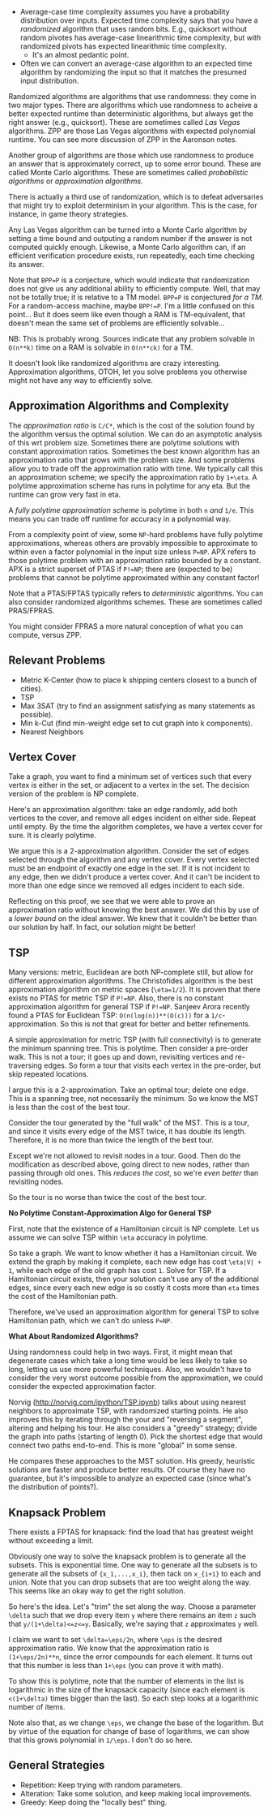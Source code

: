 * Average-case time complexity assumes you have a probability
  distribution over inputs. Expected time complexity says that you
  have a *randomized* algorithm that uses random bits. E.g., quicksort
  without random pivotes has average-case linearithmic time
  complexity, but *with* randomized pivots has expected linearithmic
  time complexity.
    * It's an almost pedantic point.
* Often we can convert an average-case algorithm to an expected time
  algorithm by randomizing the input so that it matches the presumed
  input distribution.

Randomized algorithms are algorithms that use randomness: they come in
two major types. There are algorithms which use randomness to acheive
a better expected runtime than deterministic algorithms, but always
get the right answer (e.g., quicksort). These are sometimes called
*Las Vegas* algorithms. ZPP are those Las Vegas algorithms with
expected polynomial runtime. You can see more discussion of ZPP in the
Aaronson notes.

Another group of algorithms are those which use randomness to produce
an answer that is approximately correct, up to some error bound. These
are called Monte Carlo algorithms. These are sometimes called
*probabilstic algorithms* or *approximation algorithms*.

There is actually a third use of randomization, which is to defeat
adversaries that might try to exploit determinism in your
algorithm. This is the case, for instance, in game theory strategies.

Any Las Vegas algorithm can be turned into a Monte Carlo algorithm by
setting a time bound and outputing a random number if the answer is
not computed quickly enough. Likewise, a Monte Carlo algorithm can, if
an efficient verification procedure exists, run repeatedly, each time
checking its answer.

Note that `BPP=P` is a conjecture, which would indicate that
randomization does not give us any additional ability to efficiently
compute. Well, that may not be totally true; it is relative to a TM
model. `BPP=P` is conjectured *for a TM*. For a random-access machine,
maybe `BPP!=P`. I'm a little confused on this point... But it does
seem like even though a RAM is TM-equivalent, that doesn't mean the
same set of problems are efficiently solvable...

NB: This is probably wrong. Sources indicate that any problem solvable
in `O(n**k)` time on a RAM is solvable in `O(n**ck)` for a TM.

It doesn't look like randomized algorithms are crazy
interesting. Approximation algorithms, OTOH, let you solve problems
you otherwise might not have any way to efficiently solve.

## Approximation Algorithms and Complexity

The *approximation ratio* is `C/C*`, which is the cost of the solution
found by the algorithm versus the optimal solution. We can do an
asymptotic analysis of this wrt problem size. Sometimes there are
polytime solutions with constant approximation ratios. Sometimes the
best known algorithm has an approximation ratio that grows with the
problem size. And some problems allow you to trade off the
approximation ratio with time. We typically call this an approximation
scheme; we specify the approximation ratio by `1+\eta`. A polytime
approximation scheme has runs in polytime for any eta. But the runtime
can grow very fast in eta.

A *fully polytime approximation scheme* is polytime in both `n` *and*
`1/e`. This means you can trade off runtime for accuracy in a
polynomial way.

From a complexity point of view, some `NP`-hard problems have fully
polytime approximations, whereas others are provably impossible to
approximate to within even a factor polynomial in the input size
unless `P=NP`. APX refers to those polytime problem with an
approximation ratio bounded by a constant. APX is a strict superset of
PTAS if `P!=NP`; there are (expected to be) problems that cannot be
polytime approximated within any constant factor!

Note that a PTAS/FPTAS typically refers to *deterministic*
algorithms. You can also consider randomized algorithms schemes. These
are sometimes called PRAS/FPRAS.

You might consider FPRAS a more natural conception of what you can
compute, versus ZPP.

## Relevant Problems

* Metric K-Center (how to place k shipping centers closest to a bunch
  of cities).
* TSP
* Max 3SAT (try to find an assignment satisfying as many statements as
  possible).
* Min k-Cut (find min-weight edge set to cut graph into k components).
* Nearest Neighbors

## Vertex Cover

Take a graph, you want to find a minimum set of vertices such that
every vertex is either in the set, or adjacent to a vertex in the
set. The decision version of the problem is NP complete.

Here's an approximation algorithm: take an edge randomly, add both
vertices to the cover, and remove all edges incident on either
side. Repeat until empty. By the time the algorithm completes, we have
a vertex cover for sure. It is clearly polytime.

We argue this is a 2-approximation algorithm. Consider the set of
edges selected through the algorithm and any vertex cover. Every
vertex selected must be an endpoint of exactly one edge in the set. If
it is not incident to any edge, then we didn't produce a vertex
cover. And it can't be incident to more than one edge since we removed
all edges incident to each side.

Reflecting on this proof, we see that we were able to prove an
approximation ratio without knowing the best answer. We did this by
use of a *lower bound* on the ideal answer. We knew that it couldn't
be better than our solution by half. In fact, our solution might be
better!

## TSP

Many versions: metric, Euclidean are both NP-complete still, but allow
for different approximation algorithms. The Christofides algorithm is
the best approximation algorithm on metric spaces (`\eta=1/2`). It is
proven that there exists no PTAS for metric TSP if `P!=NP`. Also,
there is no constant approximation algorithm for general TSP if
`P!=NP`. Sanjeev Arora recently found a PTAS for Euclidean TSP:
`O(n(log(n))**(O(c)))` for a `1/c`-approximation. So this is not that
great for better and better refinements.

A simple approximation for metric TSP (with full connectivity) is to
generate the minimum spanning tree. This is polytime. Then consider a
pre-order walk. This is not a tour; it goes up and down, revisiting
vertices and re-traversing edges. So form a tour that visits each
vertex in the pre-order, but skip repeated locations.

I argue this is a 2-approximation. Take an optimal tour; delete one
edge. This is a spanning tree, not necessarily the minimum. So we know
the MST is less than the cost of the best tour.

Consider the tour generated by the "full walk" of the MST. This is a
tour, and since it visits every edge of the MST twice, it has double
its length. Therefore, it is no more than twice the length of the best
tour.

Except we're not allowed to revisit nodes in a tour. Good. Then do the
modification as described above, going direct to new nodes, rather
than passing through old ones. This *reduces the cost*, so we're *even
better* than revisiting nodes.

So the tour is no worse than twice the cost of the best tour.

**No Polytime Constant-Approximation Algo for General TSP**

First, note that the existence of a Hamiltonian circuit is NP
complete. Let us assume we can solve TSP within `\eta` accuracy in
polytime.

So take a graph. We want to know whether it has a Hamiltonian
circuit. We extend the graph by making it complete, each new edge has
cost `\eta|V| + 1`, while each edge of the old graph has cost
`1`. Solve for TSP. If a Hamiltonian circuit exists, then your
solution can't use any of the additional edges, since every each new
edge is so costly it costs more than `eta` times the cost of the
Hamiltonian path.

Therefore, we've used an approximation algorithm for general TSP to
solve Hamiltonian path, which we can't do unless `P=NP`.

**What About Randomized Algorithms?**

Using randomness could help in two ways. First, it might mean that
degenerate cases which take a long time would be less likely to take
so long, letting us use more powerful techniques. Also, we wouldn't
have to consider the very worst outcome possible from the
approximation, we could consider the expected approximation factor.

Norvig (http://norvig.com/ipython/TSP.ipynb) talks about using nearest
neighbors to approximate TSP, with randomized starting points. He also
improves this by iterating through the your and "reversing a segment",
altering and helping his tour. He also considers a "greedy" strategy;
divide the graph into paths (starting of length 0). Pick the shortest
edge that would connect two paths end-to-end. This is more "global" in
some sense.

He compares these approaches to the MST solution. His greedy,
heuristic solutions are faster and produce better results. Of course
they have no guarantee, but it's impossible to analyze an expected
case (since what's the distribution of points?).

## Knapsack Problem

There exists a FPTAS for knapsack: find the load that has greatest
weight without exceeding a limit.

Obviously one way to solve the knapsack problem is to generate all the
subsets. This is exponential time. One way to generate all the subsets
is to generate all the subsets of `{x_1,...,x_i}`, then tack on
`x_{i+1}` to each and union. Note that you can drop subsets that are
too weight along the way. This seems like an okay way to get the right
solution.

So here's the idea. Let's "trim" the set along the way. Choose a
parameter `\delta` such that we drop every item `y` where there
remains an item `z` such that `y/(1+\delta)<=z<=y`. Basically, we're
saying that `z` approximates `y` well.

I claim we want to set `\delta=\eps/2n`, where `\eps` is the desired
approximation ratio. We know that the approximation ratio is
`(1+\eps/2n)**n`, since the error compounds for each element. It turns
out that this number is less than `1+\eps` (you can prove it with
math).

To show this is polytime, note that the number of elements in the list
is logarithmic in the size of the knapsack capacity (since each
element is `<(1+\delta)` times bigger than the last). So each step
looks at a logarithmic number of items.

Note also that, as we change `\eps`, we change the base of the
logarithm. But by virtue of the equation for change of base of
logarithms, we can show that this grows polynomial in `1/\eps`. I
don't do so here.

## General Strategies

* Repetition: Keep trying with random parameters.
* Alteration: Take some solution, and keep making local improvements.
* Greedy: Keep doing the "locally best" thing.

